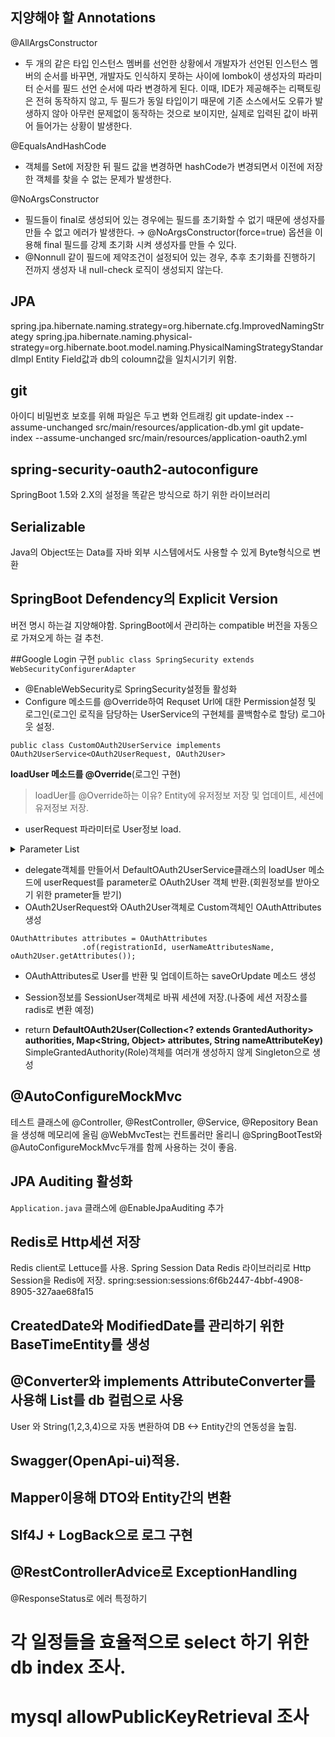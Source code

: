 ## 지양해야 할 Annotations
@AllArgsConstructor
* 두 개의 같은 타입 인스턴스 멤버를 선언한 상황에서 개발자가 선언된 인스턴스 멤버의 순서를 바꾸면, 개발자도 인식하지 못하는 사이에 lombok이 생성자의 파라미터 순서를 필드 선언 순서에 따라 변경하게 된다. 이때, IDE가 제공해주는 리팩토링은 전혀 동작하지 않고, 두 필드가 동일 타입이기 때문에 기존 소스에서도 오류가 발생하지 않아 아무런 문제없이 동작하는 것으로 보이지만, 실제로 입력된 값이 바뀌어 들어가는 상황이 발생한다.

@EqualsAndHashCode

* 객체를 Set에 저장한 뒤 필드 값을 변경하면 hashCode가 변경되면서 이전에 저장한 객체를 찾을 수 없는 문제가 발생한다.

@NoArgsConstructor

* 필드들이 final로 생성되어 있는 경우에는 필드를 초기화할 수 없기 때문에 생성자를 만들 수 없고 에러가 발생한다. → @NoArgsConstructor(force=true) 옵션을 이용해 final 필드를 강제 초기화 시켜 생성자를 만들 수 있다.
* @Nonnull 같이 필드에 제약조건이 설정되어 있는 경우, 추후 초기화를 진행하기 전까지 생성자 내 null-check 로직이 생성되지 않는다.

## JPA
spring.jpa.hibernate.naming.strategy=org.hibernate.cfg.ImprovedNamingStrategy
spring.jpa.hibernate.naming.physical-strategy=org.hibernate.boot.model.naming.PhysicalNamingStrategyStandardImpl
Entity Field값과 db의 coloumn값을 일치시기키 위함.

## git
아이디 비밀번호 보호를 위해 파일은 두고 변화 언트래킹
git update-index --assume-unchanged src/main/resources/application-db.yml
git update-index --assume-unchanged src/main/resources/application-oauth2.yml

## spring-security-oauth2-autoconfigure
SpringBoot 1.5와 2.X의 설정을 똑같은 방식으로 하기 위한 라이브러리

## Serializable
Java의 Object또는 Data를 자바 외부 시스템에서도 사용할 수 있게 Byte형식으로 변환

## SpringBoot Defendency의 Explicit Version
버전 명시 하는걸 지양해야함. SpringBoot에서 관리하는 compatible 버전을 자동으로 가져오게 하는 걸 추천.

##Google Login 구현
`public class SpringSecurity extends WebSecurityConfigurerAdapter`
* @EnableWebSecurity로 SpringSecurity설정들 활성화
* Configure 메소드를 @Override하여 Requset Url에 대한 Permission설정 및 로그인(로그인 로직을 담당하는 UserService의 구현체를 콜백함수로 할당) 로그아웃 설정.

`public class CustomOAuth2UserService implements OAuth2UserService<OAuth2UserRequest, OAuth2User>`

__loadUser 메소드를 @Override__(로그인 구현)
> loadUer를 @Override하는 이유? Entity에 유저정보 저장 및 업데이트, 세션에 유저정보 저장.
* userRequest 파라미터로 User정보 load.

<details><summary>Parameter List</summary>

1. registrationId: 로그인 서비스 종류
2.  userNameAttributesName: 로그인 진행 시 Key가 되는 Field값.
3.  attributes: OAuth2UserService를 통해 가져온 Attributes를 담은 Custom Class
</details>

* delegate객체를 만들어서 DefaultOAuth2UserService클래스의 loadUser 메소드에 userRequest를 parameter로 OAuth2User 객체 반환.(회원정보를 받아오기 위한 prameter들 받기)
* OAuth2UserRequest와 OAuth2User객체로 Custom객체인 OAuthAttributes생성
```
OAuthAttributes attributes = OAuthAttributes
                .of(registrationId, userNameAttributesName, oAuth2User.getAttributes());
```

* OAuthAttributes로 User를 반환 및 업데이트하는 saveOrUpdate 메소드 생성

* Session정보를 SessionUser객체로 바꿔 세션에 저장.(나중에 세션 저장소를 radis로 변환 예정)

* return __DefaultOAuth2User(Collection<? extends GrantedAuthority> authorities, Map<String, Object> attributes, String nameAttributeKey)__
  SimpleGrantedAuthority(Role)객체를 여러개 생성하지 않게 Singleton으로 생성

## @AutoConfigureMockMvc
테스트 클래스에 @Controller, @RestController, @Service, @Repository Bean을 생성해 메모리에 올림
@WebMvcTest는 컨트롤러만 올리니 @SpringBootTest와 @AutoConfigureMockMvc두개를 함께 사용하는 것이 좋음.

## JPA Auditing 활성화
`Application.java`
클래스에 @EnableJpaAuditing 추가

## Redis로 Http세션 저장
Redis client로 Lettuce를 사용.
Spring Session Data Redis 라이브러리로 Http Session을 Redis에 저장.
spring:session:sessions:6f6b2447-4bbf-4908-8905-327aae68fa15

## CreatedDate와 ModifiedDate를 관리하기 위한 BaseTimeEntity를 생성

## @Converter와 implements AttributeConverter를 사용해 List<User>를 db 컬럼으로 사용
User<List> 와 String(1,2,3,4)으로 자동 변환하여 DB <-> Entity간의 연동성을 높힘.

## Swagger(OpenApi-ui)적용.

## Mapper이용해 DTO와 Entity간의 변환

## Slf4J + LogBack으로 로그 구현



## @RestControllerAdvice로 ExceptionHandling

@ResponseStatus로 에러 특정하기



# 각 일정들을 효율적으로 select 하기 위한 db index 조사.
# mysql allowPublicKeyRetrieval 조사


